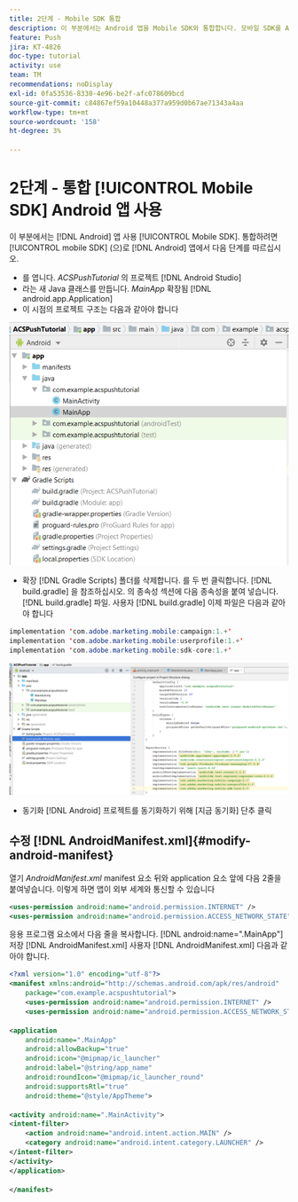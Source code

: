 ```yaml
---
title: 2단계 - Mobile SDK 통합
description: 이 부분에서는 Android 앱을 Mobile SDK와 통합합니다. 모바일 SDK를 Android 앱과 통합하려면
feature: Push
jira: KT-4826
doc-type: tutorial
activity: use
team: TM
recommendations: noDisplay
exl-id: 0fa53536-8330-4e96-be2f-afc078609bcd
source-git-commit: c84867ef59a10448a377a959d0b67ae71343a4aa
workflow-type: tm+mt
source-wordcount: '158'
ht-degree: 3%

---
```


# 2단계 - 통합 [!UICONTROL Mobile SDK] Android 앱 사용

이 부분에서는 [!DNL Android] 앱 사용 [!UICONTROL Mobile SDK]. 통합하려면 [!UICONTROL mobile SDK] (으)로 [!DNL Android] 앱에서 다음 단계를 따르십시오.

* 를 엽니다. *ACSPushTutorial* 의 프로젝트 [!DNL Android Studio]
* 라는 새 Java 클래스를 만듭니다. *MainApp* 확장됨 [!DNL android.app.Application]
* 이 시점의 프로젝트 구조는 다음과 같아야 합니다

![main-app](assets/android-main-app.PNG)

* 확장 [!DNL Gradle Scripts] 폴더를 삭제합니다. 를 두 번 클릭합니다. [!DNL build.gradle] 을 참조하십시오. 의 종속성 섹션에 다음 종속성을 붙여 넣습니다. [!DNL build.gradle] 파일. 사용자 [!DNL build.gradle] 이제 파일은 다음과 같아야 합니다

<!--
Removed `{.line-numbers}` below
-->

```java
implementation 'com.adobe.marketing.mobile:campaign:1.+'
implementation 'com.adobe.marketing.mobile:userprofile:1.+'
implementation 'com.adobe.marketing.mobile:sdk-core:1.+'
```

![모듈 그래들](assets/module-build-gradle.PNG)

* 동기화 [!DNL Android] 프로젝트를 동기화하기 위해 [지금 동기화] 단추 클릭

## 수정 [!DNL AndroidManifest.xml]{#modify-android-manifest}

열기 *AndroidManifest.xml* manifest 요소 뒤와 application 요소 앞에 다음 2줄을 붙여넣습니다. 이렇게 하면 앱이 외부 세계와 통신할 수 있습니다

<!--
Removed `{.line-numbers}` below
-->

```xml
<uses-permission android:name="android.permission.INTERNET" />
<uses-permission android:name="android.permission.ACCESS_NETWORK_STATE" />
```

응용 프로그램 요소에서 다음 줄을 복사합니다.
[!DNL android:name=".MainApp"]
저장 [!DNL AndroidManifest.xml]
사용자 [!DNL AndroidManifest.xml] 다음과 같아야 합니다.

<!--
Removed `{.line-numbers}` below
-->

```xml
<?xml version="1.0" encoding="utf-8"?>
<manifest xmlns:android="http://schemas.android.com/apk/res/android"
    package="com.example.acspushtutorial">
    <uses-permission android:name="android.permission.INTERNET" />
    <uses-permission android:name="android.permission.ACCESS_NETWORK_STATE" />

<application
    android:name=".MainApp"
    android:allowBackup="true"
    android:icon="@mipmap/ic_launcher"
    android:label="@string/app_name"
    android:roundIcon="@mipmap/ic_launcher_round"
    android:supportsRtl="true"
    android:theme="@style/AppTheme">

<activity android:name=".MainActivity">
<intent-filter>
    <action android:name="android.intent.action.MAIN" />
    <category android:name="android.intent.category.LAUNCHER" />
</intent-filter>
</activity>
</application>

</manifest>
```
